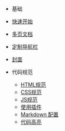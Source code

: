 - 基础
 - [快速开始](zh-cn/quickstart.md)
 - [多页文档](zh-cn/more-pages.md)
 - [定制导航栏](zh-cn/custom-navbar.md)
 - [封面](zh-cn/cover.md)

- 代码规范
  - [HTML规范](norm/html5.md)
  - [CSS规范](norm/css.md)
  - [JS规范](zh-cn/themes.md)
  - [使用插件](zh-cn/plugins.md)
  - [Markdown 配置](zh-cn/markdown.md)
  - [代码高亮](zh-cn/language-highlight.md)